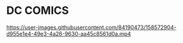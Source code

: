 <h1>DC COMICS</h1>

https://user-images.githubusercontent.com/84190473/158572904-d955e1e4-49e3-4a26-9630-aa45c8561d0a.mp4


